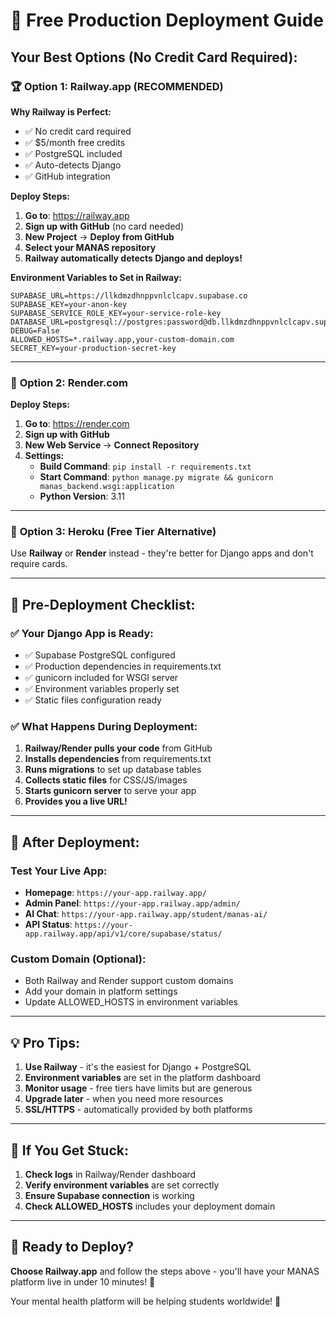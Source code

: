 # 🚀 Free Production Deployment Guide

## Your Best Options (No Credit Card Required):

### 🏆 **Option 1: Railway.app (RECOMMENDED)**

**Why Railway is Perfect:**
- ✅ No credit card required
- ✅ $5/month free credits  
- ✅ PostgreSQL included
- ✅ Auto-detects Django
- ✅ GitHub integration

**Deploy Steps:**
1. **Go to**: https://railway.app
2. **Sign up with GitHub** (no card needed)
3. **New Project** → **Deploy from GitHub**
4. **Select your MANAS repository**
5. **Railway automatically detects Django and deploys!**

**Environment Variables to Set in Railway:**
```
SUPABASE_URL=https://llkdmzdhnppvnlclcapv.supabase.co
SUPABASE_KEY=your-anon-key
SUPABASE_SERVICE_ROLE_KEY=your-service-role-key
DATABASE_URL=postgresql://postgres:password@db.llkdmzdhnppvnlclcapv.supabase.co:5432/postgres
DEBUG=False
ALLOWED_HOSTS=*.railway.app,your-custom-domain.com
SECRET_KEY=your-production-secret-key
```

---

### 🥈 **Option 2: Render.com**

**Deploy Steps:**
1. **Go to**: https://render.com  
2. **Sign up with GitHub**
3. **New Web Service** → **Connect Repository**
4. **Settings:**
   - **Build Command**: `pip install -r requirements.txt`
   - **Start Command**: `python manage.py migrate && gunicorn manas_backend.wsgi:application`
   - **Python Version**: 3.11

---

### 🥉 **Option 3: Heroku (Free Tier Alternative)**

Use **Railway** or **Render** instead - they're better for Django apps and don't require cards.

---

## 🔧 **Pre-Deployment Checklist:**

### ✅ **Your Django App is Ready:**
- ✅ Supabase PostgreSQL configured
- ✅ Production dependencies in requirements.txt
- ✅ gunicorn included for WSGI server
- ✅ Environment variables properly set
- ✅ Static files configuration ready

### ✅ **What Happens During Deployment:**
1. **Railway/Render pulls your code** from GitHub
2. **Installs dependencies** from requirements.txt  
3. **Runs migrations** to set up database tables
4. **Collects static files** for CSS/JS/images
5. **Starts gunicorn server** to serve your app
6. **Provides you a live URL!**

---

## 🎯 **After Deployment:**

### **Test Your Live App:**
- **Homepage**: `https://your-app.railway.app/`
- **Admin Panel**: `https://your-app.railway.app/admin/`
- **AI Chat**: `https://your-app.railway.app/student/manas-ai/`
- **API Status**: `https://your-app.railway.app/api/v1/core/supabase/status/`

### **Custom Domain (Optional):**
- Both Railway and Render support custom domains
- Add your domain in platform settings
- Update ALLOWED_HOSTS in environment variables

---

## 💡 **Pro Tips:**

1. **Use Railway** - it's the easiest for Django + PostgreSQL
2. **Environment variables** are set in the platform dashboard
3. **Monitor usage** - free tiers have limits but are generous
4. **Upgrade later** - when you need more resources
5. **SSL/HTTPS** - automatically provided by both platforms

---

## 🚨 **If You Get Stuck:**

1. **Check logs** in Railway/Render dashboard
2. **Verify environment variables** are set correctly  
3. **Ensure Supabase connection** is working
4. **Check ALLOWED_HOSTS** includes your deployment domain

---

## 🎉 **Ready to Deploy?**

**Choose Railway.app** and follow the steps above - you'll have your MANAS platform live in under 10 minutes! 🚀

Your mental health platform will be helping students worldwide! 🌟
